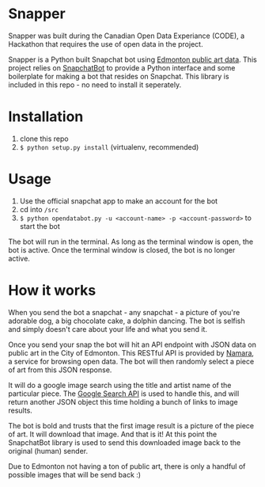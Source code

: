 # Snapper

Snapper was built during the Canadian Open Data Experiance (CODE), a Hackathon that requires the use of open data in the project.

Snapper is a Python built Snapchat bot using [Edmonton public art data](http://namara.io/#/display/51b6af69-fcd9-4517-ac6b-39e89310c1eb).  This project relies on [SnapchatBot](https://github.com/agermanidis/SnapchatBot) to provide a Python interface and some boilerplate for making a bot that resides on Snapchat.  This library is included in this repo - no need to install it seperately.

# Installation

1. clone this repo
2. `$ python setup.py install` (virtualenv, recommended)

# Usage

1. Use the official snapchat app to make an account for the bot
1. cd into `/src`
2. `$ python opendatabot.py -u <account-name> -p <account-password>` to start the bot

The bot will run in the terminal.  As long as the terminal window is open, the bot is active.  Once the terminal window is closed, the bot is no longer active.

# How it works
 
When you send the bot a snapchat - any snapchat - a picture of you're adorable dog, a big chocolate cake, a dolphin dancing.  The bot is selfish and simply doesn't care about your life and what you send it.

Once you send your snap the bot will hit an API endpoint with JSON data on public art in the City of Edmonton.  This RESTful API is provided by [Namara](http://namara.io/#/search), a service for browsing open data.  The bot will then randomly select a piece of art from this JSON response.

It will do a google image search using the title and artist name of the particular piece.  The [Google Search API](https://developers.google.com/image-search/v1/jsondevguide) is used to handle this, and will return another JSON object this time holding a bunch of links to image results.

The bot is bold and trusts that the first image result is a picture of the piece of art.  It will download that image.  And that is it! At this point the SnapchatBot library is used to send this downloaded image back to the original (human) sender.  

Due to Edmonton not having a ton of public art, there is only a handful of possible images that will be send back :)
